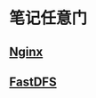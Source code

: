 # 笔记任意门

## [Nginx]([https://github.com/yueyue-Yan/Micro-service-notes/blob/nginx](https://github.com/yueyue-Yan/Micro-service-notes/blob/nginx/README.md))

## [FastDFS](https://www.qq.com)



